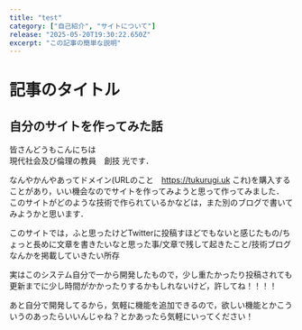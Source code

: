 ```yaml
---
title: "test"
category: ["自己紹介", "サイトについて"]
release: "2025-05-20T19:30:22.650Z"
excerpt: "この記事の簡単な説明"
---
```


# 記事のタイトル

## 自分のサイトを作ってみた話
皆さんどうもこんにちは  
現代社会及び倫理の教員　創技 光です．

なんやかんやあってドメイン(URLのこと　https://tukurugi.uk  これ)を購入することがあり，いい機会なのでサイトを作ってみようと思って作ってみました．  
このサイトがどのような技術で作られているかなどは，また別のブログで書いてみようかと思います．

このサイトでは，ふと思ったけどTwitterに投稿すほどでもないと感じたもの/ちょっと長めに文章を書きたいなと思った事/文章で残して起きたこと/技術ブログ なんかを掲載していきたい所存

実はこのシステム自分で一から開発したもので，少し重たかったり投稿されても更新までに少し時間がかかったりするかもしれないけど，許してね！！！！


あと自分で開発してるから，気軽に機能を追加できるので，欲しい機能とかこういうのあったらいいんじゃね？とかあったら気軽にいってください！